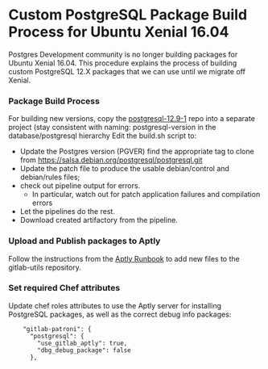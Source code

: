 # Custom PostgreSQL Package Build Process for Ubuntu Xenial 16.04

Postgres Development community is no longer building packages for Ubuntu Xenial 16.04. 
This procedure explains the process of building custom PostgreSQL 12.X packages that we can use until we migrate off Xenial.

### Package Build Process

For building new versions, copy the [postgresql-12.9-1](https://gitlab.com/gitlab-com/gl-infra/database/postgresql/postgresql-12.9-1/-/blob/main/README.md) repo into a separate project (stay consistent with naming: postgresql-version in the database/postgresql hierarchy
Edit the build.sh script to:

* Update the Postgres version (PGVER)
find the appropriate tag to clone from https://salsa.debian.org/postgresql/postgresql.git
* Update the patch file to produce the usable debian/control and debian/rules files; 
* check out pipeline output for errors. 
  * In particular, watch out for patch application failures and compilation errors
* Let the pipelines do the rest.
* Download created artifactory from the pipeline.

### Upload and Publish packages to Aptly

Follow the instructions from the [Aptly Runbook](../uncategorized/aptly.md) to add new files to the gitlab-utils repository.

### Set required Chef attributes
Update chef roles attributes to use the Aptly server for installing PostgreSQL packages, as well as the correct debug info packages:
```
    "gitlab-patroni": {
      "postgresql": {
        "use_gitlab_aptly": true,
        "dbg_debug_package": false
      },
```